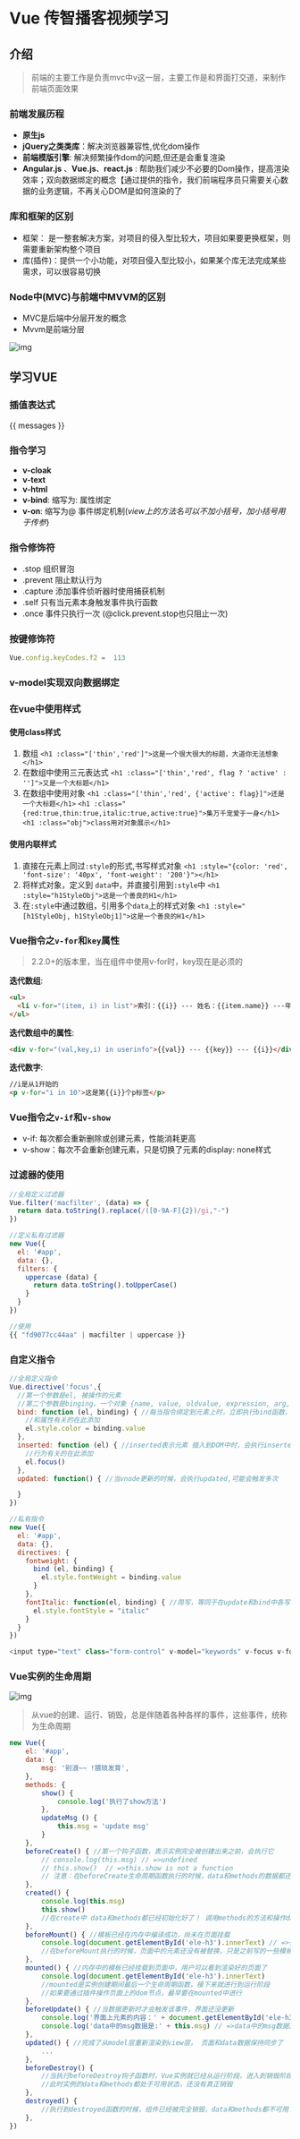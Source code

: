 # Vue 传智播客视频学习

## 介绍

> 前端的主要工作是负责mvc中v这一层，主要工作是和界面打交道，来制作前端页面效果

### 前端发展历程

- **原生js**
- **jQuery之类类库**：解决浏览器兼容性,优化dom操作
- **前端模版引擎**: 解决频繁操作dom的问题,但还是会重复渲染
- **Angular.js** 、**Vue.js**、**react.js** : 帮助我们减少不必要的Dom操作，提高渲染效率；双向数据绑定的概念【通过提供的指令，我们前端程序员只需要关心数据的业务逻辑，不再关心DOM是如何渲染的了

### 库和框架的区别

- 框架： 是一整套解决方案，对项目的侵入型比较大，项目如果要更换框架，则需要重新架构整个项目
- 库(插件)：提供一个小功能，对项目侵入型比较小，如果某个库无法完成某些需求，可以很容易切换 

### Node中(MVC)与前端中MVVM的区别

- MVC是后端中分层开发的概念
- Mvvm是前端分层

![img](Assets/mvc&mvvm.png)

## 学习VUE

### 插值表达式

{{ messages }}

### 指令学习

- **v-cloak**
- **v-text**
- **v-html**
- **v-bind**: 缩写为: 属性绑定
- **v-on**: 缩写为@ 事件绑定机制(_view上的方法名可以不加小括号，加小括号用于传参_}

### 指令修饰符

- .stop 组织冒泡
- .prevent 阻止默认行为
- .capture 添加事件侦听器时使用捕获机制
- .self 只有当元素本身触发事件执行函数
- .once 事件只执行一次 (@click.prevent.stop也只阻止一次)

### 按键修饰符

```js
Vue.config.keyCodes.f2 =  113
```

### v-model实现双向数据绑定

### 在vue中使用样式

#### 使用class样式

1. 数组
 `<h1 :class="['thin','red']">这是一个很大很大的标题，大道你无法想象</h1>`
2. 在数组中使用三元表达式
 `<h1 :class="['thin','red', flag ? 'active' : '']">又是一个大标题</h1>`
3. 在数组中使用对象
 `<h1 :class="['thin','red', {'active': flag}]">还是一个大标题</h1>`
 `<h1 :class="{red:true,thin:true,italic:true,active:true}">集万千宠爱于一身</h1>`
 `<h1 :class="obj">class用对对象展示</h1>`

#### 使用内联样式

1. 直接在元素上同过`:style`的形式,书写样式对象
  `<h1 :style="{color: 'red', 'font-size': '40px', 'font-weight': '200'}"></h1>`
2. 将样式对象，定义到 `data`中，并直接引用到`:style`中
  `<h1 :style="h1StyleObj">这是一个善良的H1</h1>`
3. 在`:style`中通过数组，引用多个`data`上的样式对象
  `<h1 :style="[h1StyleObj, h1StyleObj1]">这是一个善良的H1</h1>`

### Vue指令之`v-for`和`key`属性

> 2.2.0+的版本里，当在组件中使用v-for时，key现在是必须的

**迭代数组**:

```html
<ul>
  <li v-for="(item, i) in list">索引：{{i}} --- 姓名：{{item.name}} ---年龄：{{item.age}}</li>
</ul>
```

**迭代数组中的属性**:

```html
<div v-for="(val,key,i) in userinfo">{{val}} --- {{key}} --- {{i}}</div>
```

**迭代数字**:

```html
//i是从1开始的
<p v-for="i in 10">这是第{{i}}个p标签</p>
```

### Vue指令之`v-if`和`v-show`

- v-if: 每次都会重新删除或创建元素，性能消耗更高
- v-show：每次不会重新创建元素，只是切换了元素的display: none样式

### 过滤器的使用

```js
//全局定义过滤器
Vue.filter('macfilter', (data) => {
  return data.toString().replace(/([0-9A-F]{2})/gi,"-")
})

//定义私有过滤器
new Vue({
  el: '#app',
  data: {},
  filters: {
    uppercase (data) {
      return data.toString().toUpperCase()
    }
  }
})

//使用
{{ "fd9077cc44aa" | macfilter | uppercase }}
```

### 自定义指令

```js
//全局定义指令
Vue.directive('focus',{
  //第一个参数是el, 被操作的元素
  //第二个参数是binging，一个对象 {name, value, oldvalue, expression, arg, modifiers}
  bind: function (el, binding) { //每当指令绑定到元素上时，立即执行bind函数，只执行一次
    //和属性有关的在此添加
    el.style.color = binding.value
  },
  inserted: function (el) { //inserted表示元素 插入到DOM中时，会执行inserted函数
    //行为有关的在此添加
    el.focus()
  },
  updated: function() { //当vnode更新的时候，会执行updated,可能会触发多次

  }
})

//私有指令
new Vue({
  el: '#app',
  data: {},
  directives: {
    fontweight: {
      bind (el, binding) {
        el.style.fontWeight = binding.value
      }
    },
    fontItalic: function(el, binding) { //简写，等同于在update和bind中各写一份
      el.style.fontStyle = "italic"
    }
  } 
})

<input type="text" class="form-control" v-model="keywords" v-focus v-fontweight="'900'">
```

### Vue实例的生命周期

![img](lib/lifecycle.png)

> 从vue的创建、运行、销毁，总是伴随着各种各样的事件，这些事件，统称为生命周期

```js
new Vue({
    el: '#app',
    data: {
        msg: '别浪~~ !猥琐发育',
    },
    methods: {
        show() {
            console.log('执行了show方法')
        },
        updateMsg () {
            this.msg = 'update msg'
        }
    },
    beforeCreate() { //第一个钩子函数，表示实例完全被创建出来之前，会执行它
        // console.log(this.msg) // =>undefined
        // this.show()  // =>this.show is not a function
        // 注意：在beforeCreate生命周期函数执行的时候，data和methods的数据都还没初始化
    },
    created() {
        console.log(this.msg)
        this.show()
        //在create中 data和methods都已经初始化好了！ 调用methods的方法和操作data的数据，最早只能在这里进行
    },
    beforeMount() { //模板已经在内存中编译成功，尚未在页面挂载
        console.log(document.getElementById('ele-h3').innerText) // =>{{ msg }}
        //在beforeMount执行的时候，页面中的元素还没有被替换，只是之前写的一些模板字符串
    },
    mounted() { //内存中的模板已经挂载到页面中，用户可以看到渲染好的页面了
        console.log(document.getElementById('ele-h3').innerText)
        //mounted是实例创建期间最后一个生命周期函数，接下来就进行到运行阶段
        //如果要通过插件操作页面上的dom节点，最早要在mounted中进行
    },
    beforeUpdate() { //当数据更新时才会触发该事件，界面还没更新
        console.log('界面上元素的内容：' + document.getElementById('ele-h3').innerText) //=> 界面上元素的内容：别浪~~ !猥琐发育
        console.log('data中的msg数据是:' + this.msg) // =>data中的msg数据是:update msg
    },
    updated() { //完成了从model层重新渲染到view层， 页面和data数据保持同步了
        ...
    },
    beforeDestroy() {
        //当执行beforeDestroy钩子函数时，Vue实例就已经从运行阶段，进入到销毁阶段
        //此时实例的data和methods都处于可用状态，还没有真正销毁
    },
    destroyed() {
        //执行到destroyed函数的时候，组件已经被完全销毁，data和methods都不可用了
    },
})
```